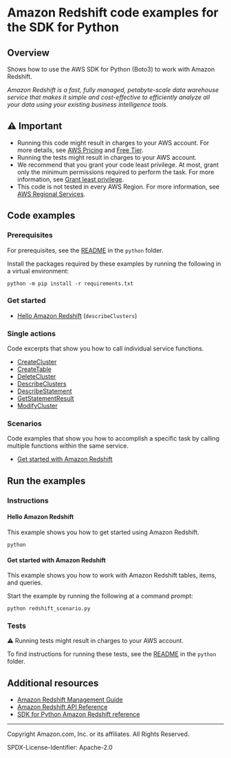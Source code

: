# Amazon Redshift code examples for the SDK for Python

## Overview

Shows how to use the AWS SDK for Python (Boto3) to work with Amazon Redshift.

<!--custom.overview.start-->
<!--custom.overview.end-->

_Amazon Redshift is a fast, fully managed, petabyte-scale data warehouse service that makes it simple and cost-effective to efficiently analyze all your data using your existing business intelligence tools._

## ⚠ Important

* Running this code might result in charges to your AWS account. For more details, see [AWS Pricing](https://aws.amazon.com/pricing/) and [Free Tier](https://aws.amazon.com/free/).
* Running the tests might result in charges to your AWS account.
* We recommend that you grant your code least privilege. At most, grant only the minimum permissions required to perform the task. For more information, see [Grant least privilege](https://docs.aws.amazon.com/IAM/latest/UserGuide/best-practices.html#grant-least-privilege).
* This code is not tested in every AWS Region. For more information, see [AWS Regional Services](https://aws.amazon.com/about-aws/global-infrastructure/regional-product-services).

<!--custom.important.start-->
<!--custom.important.end-->

## Code examples

### Prerequisites

For prerequisites, see the [README](../../README.md#Prerequisites) in the `python` folder.

Install the packages required by these examples by running the following in a virtual environment:

```
python -m pip install -r requirements.txt
```

<!--custom.prerequisites.start-->
<!--custom.prerequisites.end-->

### Get started

- [Hello Amazon Redshift](hello.py#L4) (`describeClusters`)


### Single actions

Code excerpts that show you how to call individual service functions.

- [CreateCluster](redshift.py#L39)
- [CreateTable](redshift_scenario.py#L201)
- [DeleteCluster](redshift.py#L81)
- [DescribeClusters](redshift.py#L125)
- [DescribeStatement](redshift_data.py#L94)
- [GetStatementResult](redshift_data.py#L115)
- [ModifyCluster](redshift.py#L102)

### Scenarios

Code examples that show you how to accomplish a specific task by calling multiple
functions within the same service.

- [Get started with Amazon Redshift](redshift_scenario.py)


<!--custom.examples.start-->
<!--custom.examples.end-->

## Run the examples

### Instructions


<!--custom.instructions.start-->
<!--custom.instructions.end-->

#### Hello Amazon Redshift

This example shows you how to get started using Amazon Redshift.

```
python 
```


#### Get started with Amazon Redshift

This example shows you how to work with Amazon Redshift tables, items, and queries.


<!--custom.scenario_prereqs.redshift_Scenario.start-->
<!--custom.scenario_prereqs.redshift_Scenario.end-->

Start the example by running the following at a command prompt:

```
python redshift_scenario.py
```


<!--custom.scenarios.redshift_Scenario.start-->
<!--custom.scenarios.redshift_Scenario.end-->

### Tests

⚠ Running tests might result in charges to your AWS account.


To find instructions for running these tests, see the [README](../../README.md#Tests)
in the `python` folder.



<!--custom.tests.start-->
<!--custom.tests.end-->

## Additional resources

- [Amazon Redshift Management Guide](https://docs.aws.amazon.com/redshift/latest/mgmt/welcome.html)
- [Amazon Redshift API Reference](https://docs.aws.amazon.com/redshift/latest/APIReference/Welcome.html)
- [SDK for Python Amazon Redshift reference](https://boto3.amazonaws.com/v1/documentation/api/latest/reference/services/redshift.html)

<!--custom.resources.start-->
<!--custom.resources.end-->

---

Copyright Amazon.com, Inc. or its affiliates. All Rights Reserved.

SPDX-License-Identifier: Apache-2.0